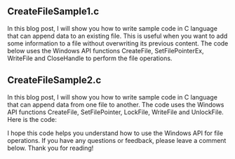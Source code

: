 ## CreateFileSample1.c
In this blog post, I will show you how to write sample code in C language that can append data to an existing file. This is useful when you want to add some information to a file without overwriting its previous content. The code below uses the Windows API functions CreateFile, SetFilePointerEx, WriteFile and CloseHandle to perform the file operations.

## CreateFileSample2.c
In this blog post, I will show you how to write sample code in C language that can append data from one file to another. The code uses the Windows API functions CreateFile, SetFilePointer, LockFile, WriteFile and UnlockFile. Here is the code:

I hope this code helps you understand how to use the Windows API for file operations. If you have any questions or feedback, please leave a comment below. Thank you for reading!

